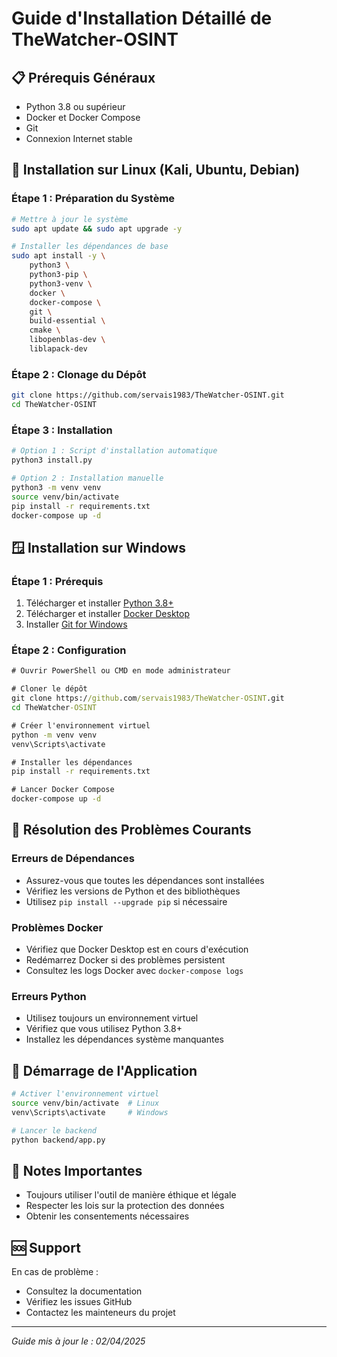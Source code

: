 # Guide d'Installation Détaillé de TheWatcher-OSINT

## 📋 Prérequis Généraux

- Python 3.8 ou supérieur
- Docker et Docker Compose
- Git
- Connexion Internet stable

## 🐧 Installation sur Linux (Kali, Ubuntu, Debian)

### Étape 1 : Préparation du Système
```bash
# Mettre à jour le système
sudo apt update && sudo apt upgrade -y

# Installer les dépendances de base
sudo apt install -y \
    python3 \
    python3-pip \
    python3-venv \
    docker \
    docker-compose \
    git \
    build-essential \
    cmake \
    libopenblas-dev \
    liblapack-dev
```

### Étape 2 : Clonage du Dépôt
```bash
git clone https://github.com/servais1983/TheWatcher-OSINT.git
cd TheWatcher-OSINT
```

### Étape 3 : Installation
```bash
# Option 1 : Script d'installation automatique
python3 install.py

# Option 2 : Installation manuelle
python3 -m venv venv
source venv/bin/activate
pip install -r requirements.txt
docker-compose up -d
```

## 🪟 Installation sur Windows

### Étape 1 : Prérequis
1. Télécharger et installer [Python 3.8+](https://www.python.org/downloads/)
2. Télécharger et installer [Docker Desktop](https://www.docker.com/products/docker-desktop)
3. Installer [Git for Windows](https://gitforwindows.org/)

### Étape 2 : Configuration
```cmd
# Ouvrir PowerShell ou CMD en mode administrateur

# Cloner le dépôt
git clone https://github.com/servais1983/TheWatcher-OSINT.git
cd TheWatcher-OSINT

# Créer l'environnement virtuel
python -m venv venv
venv\Scripts\activate

# Installer les dépendances
pip install -r requirements.txt

# Lancer Docker Compose
docker-compose up -d
```

## 🔧 Résolution des Problèmes Courants

### Erreurs de Dépendances
- Assurez-vous que toutes les dépendances sont installées
- Vérifiez les versions de Python et des bibliothèques
- Utilisez `pip install --upgrade pip` si nécessaire

### Problèmes Docker
- Vérifiez que Docker Desktop est en cours d'exécution
- Redémarrez Docker si des problèmes persistent
- Consultez les logs Docker avec `docker-compose logs`

### Erreurs Python
- Utilisez toujours un environnement virtuel
- Vérifiez que vous utilisez Python 3.8+
- Installez les dépendances système manquantes

## 🚀 Démarrage de l'Application

```bash
# Activer l'environnement virtuel
source venv/bin/activate  # Linux
venv\Scripts\activate     # Windows

# Lancer le backend
python backend/app.py
```

## 📌 Notes Importantes

- Toujours utiliser l'outil de manière éthique et légale
- Respecter les lois sur la protection des données
- Obtenir les consentements nécessaires

## 🆘 Support

En cas de problème :
- Consultez la documentation
- Vérifiez les issues GitHub
- Contactez les mainteneurs du projet

---

*Guide mis à jour le : 02/04/2025*
